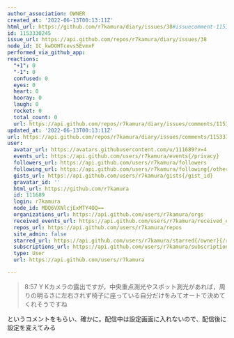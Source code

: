 ```yaml
---
author_association: OWNER
created_at: '2022-06-13T00:13:11Z'
html_url: https://github.com/r7kamura/diary/issues/38#issuecomment-1153330245
id: 1153330245
issue_url: https://api.github.com/repos/r7kamura/diary/issues/38
node_id: IC_kwDOHTcevs5EvmxF
performed_via_github_app: 
reactions:
  "+1": 0
  "-1": 0
  confused: 0
  eyes: 0
  heart: 0
  hooray: 0
  laugh: 0
  rocket: 0
  total_count: 0
  url: https://api.github.com/repos/r7kamura/diary/issues/comments/1153330245/reactions
updated_at: '2022-06-13T00:13:11Z'
url: https://api.github.com/repos/r7kamura/diary/issues/comments/1153330245
user:
  avatar_url: https://avatars.githubusercontent.com/u/111689?v=4
  events_url: https://api.github.com/users/r7kamura/events{/privacy}
  followers_url: https://api.github.com/users/r7kamura/followers
  following_url: https://api.github.com/users/r7kamura/following{/other_user}
  gists_url: https://api.github.com/users/r7kamura/gists{/gist_id}
  gravatar_id: ''
  html_url: https://github.com/r7kamura
  id: 111689
  login: r7kamura
  node_id: MDQ6VXNlcjExMTY4OQ==
  organizations_url: https://api.github.com/users/r7kamura/orgs
  received_events_url: https://api.github.com/users/r7kamura/received_events
  repos_url: https://api.github.com/users/r7kamura/repos
  site_admin: false
  starred_url: https://api.github.com/users/r7kamura/starred{/owner}{/repo}
  subscriptions_url: https://api.github.com/users/r7kamura/subscriptions
  type: User
  url: https://api.github.com/users/r7kamura

---
```

> 8:57
Y K
​カメラの露出ですが，中央重点測光やスポット測光があれば，周りの明るさに左右されず椅子に座っている自分だけをみてオートで決めてくれそうですね

というコメントをもらい、確かに。配信中は設定画面に入れないので、配信後に設定を変えてみる